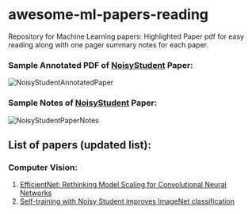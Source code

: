 # awesome-ml-papers-reading
Repository for Machine Learning papers: Highlighted Paper pdf for easy reading along with one pager summary notes for each paper.


### Sample Annotated PDF of [NoisyStudent](https://arxiv.org/pdf/1911.04252v4) Paper:
![NoisyStudentAnnotatedPaper](https://drive.google.com/uc?export=view&id=1U8esodyuFithSdUQUJklp0xdZVB1pPyN)


### Sample Notes of [NoisyStudent](https://arxiv.org/pdf/1911.04252v4) Paper:
![NoisyStudentPaperNotes](https://drive.google.com/uc?export=view&id=1mPo9lqOaboupFaSm1UhGrnzvZF9Rt0AK)


## List of papers (updated list):

### Computer Vision:

1. [EfficientNet: Rethinking Model Scaling for Convolutional Neural Networks](https://arxiv.org/abs/1905.11946)
2. [Self-training with Noisy Student improves ImageNet classification](https://arxiv.org/pdf/1911.04252v4)
